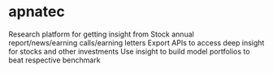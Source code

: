 # apnatec
Research platform for getting insight from Stock annual report/news/earning calls/earning letters
Export APIs to access deep insight for stocks and other investments
Use insight to build model portfolios to beat respective benchmark
